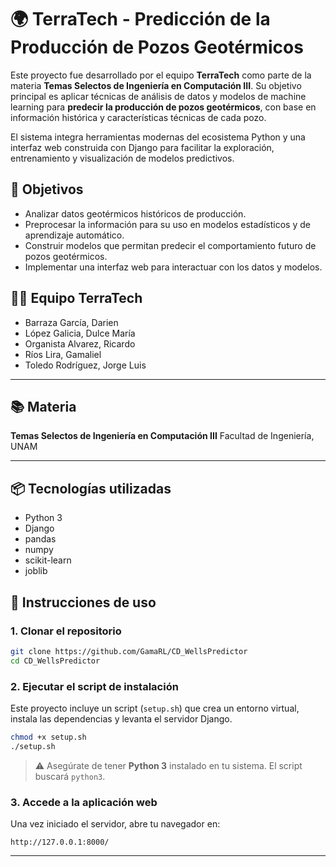 # 🌍 TerraTech - Predicción de la Producción de Pozos Geotérmicos

Este proyecto fue desarrollado por el equipo **TerraTech** como parte de la materia **Temas Selectos de Ingeniería en Computación III**. Su objetivo principal es aplicar técnicas de análisis de datos y modelos de machine learning para **predecir la producción de pozos geotérmicos**, con base en información histórica y características técnicas de cada pozo.

El sistema integra herramientas modernas del ecosistema Python y una interfaz web construida con Django para facilitar la exploración, entrenamiento y visualización de modelos predictivos.

## 🎯 Objetivos

- Analizar datos geotérmicos históricos de producción.
- Preprocesar la información para su uso en modelos estadísticos y de aprendizaje automático.
- Construir modelos que permitan predecir el comportamiento futuro de pozos geotérmicos.
- Implementar una interfaz web para interactuar con los datos y modelos.



## 👨‍💻 Equipo TerraTech

* Barraza García, Darien
* López Galicia, Dulce María
* Organista Alvarez, Ricardo
* Ríos Lira, Gamaliel
* Toledo Rodríguez, Jorge Luis


---

## 📚 Materia

**Temas Selectos de Ingeniería en Computación III**
Facultad de Ingeniería, UNAM

---

## 📦 Tecnologías utilizadas

- Python 3
- Django
- pandas
- numpy
- scikit-learn
- joblib

## 🚀 Instrucciones de uso

### 1. Clonar el repositorio

```bash
git clone https://github.com/GamaRL/CD_WellsPredictor
cd CD_WellsPredictor
````

### 2. Ejecutar el script de instalación

Este proyecto incluye un script (`setup.sh`) que crea un entorno virtual, instala las dependencias y levanta el servidor Django.

```bash
chmod +x setup.sh
./setup.sh
```

> ⚠️ Asegúrate de tener **Python 3** instalado en tu sistema. El script buscará `python3`.

### 3. Accede a la aplicación web

Una vez iniciado el servidor, abre tu navegador en:

```
http://127.0.0.1:8000/
```

---
